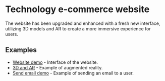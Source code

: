 # Technology e-commerce website

The website has been upgraded and enhanced with a fresh new interface, utilizing 3D models and AR to create a more immersive experience for users.

## Examples

* [Website demo](https://youtu.be/nj5UVMk5A98) - Interface of the website.
* [3D and AR](https://youtu.be/gLtoBnDJ-rk) - Example of augmented reality.
* [Send email demo](https://youtu.be/A-KWAYAkl1M) - Example of sending an email to a user.
